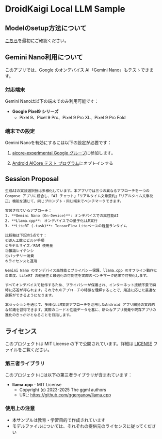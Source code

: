 # DroidKaigi Local LLM Sample

## Modelのsetup方法について

[こちら](https://github.com/MasayukiSuda/DroidKaigiLocalLLMSample/blob/main/MODEL_SETUP.md)を最初にご確認ください。

## Gemini Nano利用について

このアプリでは、Google のオンデバイス AI「Gemini Nano」もテストできます。

### 対応端末

Gemini Nanoは以下の端末でのみ利用可能です：

- **Google Pixel9 シリーズ**
  - Pixel 9、Pixel 9 Pro、Pixel 9 Pro XL、Pixel 9 Pro Fold

### 端末での設定

Gemini Nanoを有効にするには以下の設定が必要です：

1. [aicore-experimental Google グループ](https://groups.google.com/g/aicore-experimental?hl=ja)に参加します。

2. [Android AICore テスト プログラム](https://play.google.com/apps/testing/com.google.android.aicore?hl=ja)にオプトインする

## Session Proposal
```
生成AIの実装選択肢は多様化しています。本アプリでは三つの異なるアプローチを一つのCompose アプリに統合し、「AI チャット」「リアルタイム文章要約」「リアルタイム文章校正」機能を通じて、同じプロンプト・同じ端末でベンチマークできます。

実装されているアプローチ：
1. **Gemini Nano (On-Device)**: オンデバイスでの高性能AI
2. **Llama.cpp**: オンデバイスでの量子化LLM実行
3. **LiteRT (.task)**: TensorFlow Liteベースの軽量ランタイム

比較軸は下記の5点です：
①導入工数とビルド手順
②モデルサイズ／RAM 使用量  
③推論レイテンシ
④バッテリー消費
⑤ライセンスと運用

Gemini Nano のオンデバイス高性能とプライバシー保護、llama.cpp のオフライン動作と自由度、LiteRT の軽量性と最適化の可能性を実際のベンチマーク結果で可視化します。

すべてオンデバイスで動作するため、プライバシーが保護され、インターネット接続不要で瞬時に応答が得られます。それぞれのアプローチの特徴を理解することで、用途に応じた最適な選択ができるようになります。

本セッションを通じて、多様なLLM実装アプローチを活用したAndroid アプリ開発の実践的な知識を習得できます。実際のコードと性能データを基に、新たなアプリ開発や既存アプリの進化のきっかけとなることを目指します。
```

## ライセンス

このプロジェクトは MIT License の下で公開されています。詳細は [LICENSE](LICENSE) ファイルをご覧ください。

### 第三者ライブラリ

このプロジェクトには以下の第三者ライブラリが含まれています：

- **llama.cpp** - MIT License
  - Copyright (c) 2023-2025 The ggml authors
  - URL: https://github.com/ggerganov/llama.cpp

### 使用上の注意

- 本サンプルは教育・学習目的で作成されています
- モデルファイルについては、それぞれの提供元のライセンスに従ってください
